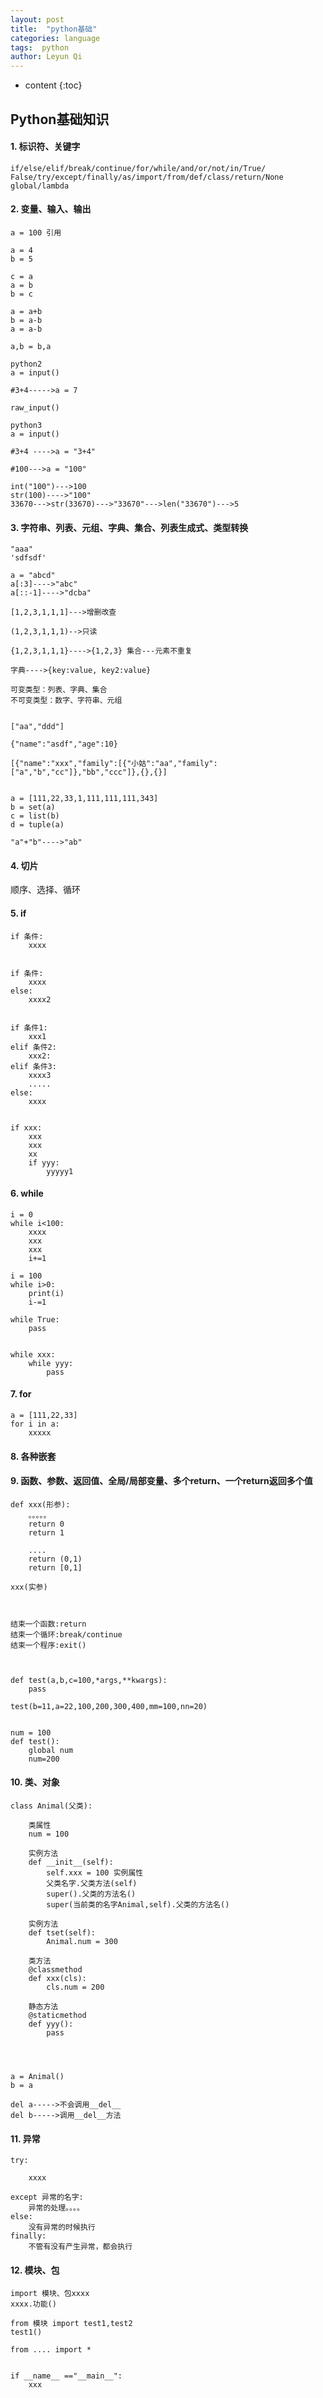```yaml
---
layout: post
title:  "python基础"
categories: language
tags:  python
author: Leyun Qi
---
```


* content
{:toc}

## Python基础知识

#### 1. 标识符、关键字

	if/else/elif/break/continue/for/while/and/or/not/in/True/
	False/try/except/finally/as/import/from/def/class/return/None
	global/lambda

#### 2. 变量、输入、输出

	a = 100 引用

	a = 4
	b = 5

	c = a
	a = b
	b = c

	a = a+b
	b = a-b
	a = a-b

	a,b = b,a

	python2
	a = input()

	#3+4----->a = 7

	raw_input()

	python3
	a = input()

	#3+4 ---->a = "3+4"

	#100--->a = "100"

	int("100")--->100
	str(100)---->"100"
	33670--->str(33670)--->"33670"--->len("33670")--->5

#### 3. 字符串、列表、元组、字典、集合、列表生成式、类型转换

	"aaa"
	'sdfsdf'

	a = "abcd"
	a[:3]---->"abc"
	a[::-1]---->"dcba"

	[1,2,3,1,1,1]--->增删改查

	(1,2,3,1,1,1)-->只读

	{1,2,3,1,1,1}---->{1,2,3} 集合---元素不重复

	字典---->{key:value, key2:value}

	可变类型：列表、字典、集合
	不可变类型：数字、字符串、元组


	["aa","ddd"]

	{"name":"asdf","age":10}

	[{"name":"xxx","family":[{"小姑":"aa","family":["a","b","cc"]},"bb","ccc"]},{},{}]


	a = [111,22,33,1,111,111,111,343]
	b = set(a)
	c = list(b)
	d = tuple(a)

	"a"+"b"---->"ab"


#### 4. 切片

顺序、选择、循环

#### 5. if
	
	if 条件:
		xxxx


	if 条件:
		xxxx
	else:
		xxxx2


	if 条件1:
		xxx1
	elif 条件2:
		xxx2:
	elif 条件3:
		xxxx3
		.....
	else:
		xxxx


	if xxx:
		xxx
		xxx
		xx
		if yyy:
			yyyyy1

#### 6. while
	
	i = 0
	while i<100:
		xxxx
		xxx
		xxx
		i+=1

	i = 100
	while i>0:
		print(i)
		i-=1

	while True:
		pass


	while xxx:
		while yyy:
			pass

#### 7. for

	a = [111,22,33]
	for i in a:
		xxxxx



#### 8. 各种嵌套


#### 9. 函数、参数、返回值、全局/局部变量、多个return、一个return返回多个值

	def xxx(形参):
		。。。。。
		return 0
		return 1

		....
		return (0,1)
		return [0,1]

	xxx(实参)



	结束一个函数:return
	结束一个循环:break/continue
	结束一个程序:exit()



	def test(a,b,c=100,*args,**kwargs):
		pass

	test(b=11,a=22,100,200,300,400,mm=100,nn=20)


	num = 100
	def test():
		global num
		num=200



#### 10. 类、对象


	class Animal(父类):

		类属性
		num = 100
		
		实例方法
		def __init__(self):
			self.xxx = 100 实例属性
			父类名字.父类方法(self)
			super().父类的方法名()
			super(当前类的名字Animal,self).父类的方法名()
		
		实例方法
		def tset(self):
			Animal.num = 300

		类方法
		@classmethod
		def xxx(cls):
			cls.num = 200

		静态方法
		@staticmethod
		def yyy():
			pass




	a = Animal()
	b = a

	del a----->不会调用__del__
	del b----->调用__del__方法


#### 11. 异常


	try:

		xxxx

	except 异常的名字:
		异常的处理。。。。
	else:
		没有异常的时候执行
	finally:
		不管有没有产生异常，都会执行

#### 12. 模块、包

	import 模块、包xxxx
	xxxx.功能()

	from 模块 import test1,test2
	test1()

	from .... import *


	if __name__ =="__main__":
		xxx

